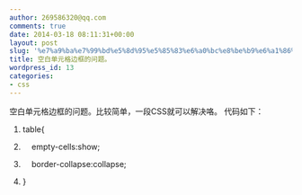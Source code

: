 ```yaml
---
author: 269586320@qq.com
comments: true
date: 2014-03-18 08:11:31+00:00
layout: post
slug: '%e7%a9%ba%e7%99%bd%e5%8d%95%e5%85%83%e6%a0%bc%e8%be%b9%e6%a1%86%e7%9a%84%e9%97%ae%e9%a2%98%e3%80%82'
title: 空白单元格边框的问题。
wordpress_id: 13
categories:
- css
---
```


空白单元格边框的问题。比较简单，一段CSS就可以解决咯。
代码如下：









	
  1. table{   

	
  2.     empty-cells:show;   

	
  3.     border-collapse:collapse;   

	
  4. }   



